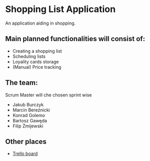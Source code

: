 # Shopping List Application

An application aiding in shopping.

## Main planned functionalities will consist of:

  * Creating a shopping list
  * Scheduling lists
  * Loyality cards storage
  * (Manual) Price tracking
  
## The team:

Scrum Master will che chosen sprint wise

  * Jakub Burczyk
  * Marcin Bereźnicki
  * Konrad Golemo
  * Bartosz Gawęda
  * Filip Żmijewski

## Other places

* [Trello board](https://trello.com/b/D0T6aDvO/shopping-list-app)
